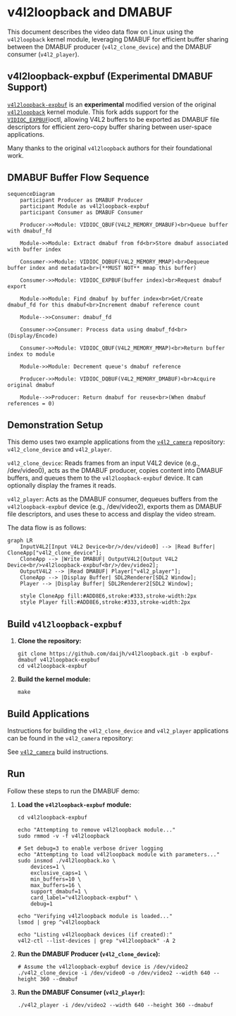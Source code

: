 # v4l2loopback and DMABUF

This document describes the video data flow on Linux using the `v4l2loopback` kernel module, leveraging DMABUF for efficient buffer sharing between the DMABUF producer (`v4l2_clone_device`) and the DMABUF consumer (`v4l2_player`).

## v4l2loopback-expbuf (Experimental DMABUF Support)

[`v4l2loopback-expbuf`](https://github.com/daijh/v4l2loopback) is an **experimental** modified version of the original [`v4l2loopback`](https://github.com/v4l2loopback/v4l2loopback) kernel module. This fork adds support for the [`VIDIOC_EXPBUF`](https://www.kernel.org/doc/html/latest/userspace-api/media/v4l/vidioc-expbuf.html#ioctl-vidioc-expbuf)ioctl, allowing V4L2 buffers to be exported as DMABUF file descriptors for efficient zero-copy buffer sharing between user-space applications.

Many thanks to the original `v4l2loopback` authors for their foundational work.

## DMABUF Buffer Flow Sequence

```mermaid
sequenceDiagram
    participant Producer as DMABUF Producer
    participant Module as v4l2loopback-expbuf
    participant Consumer as DMABUF Consumer

    Producer->>Module: VIDIOC_QBUF(V4L2_MEMORY_DMABUF)<br>Queue buffer with dmabuf_fd

    Module->>Module: Extract dmabuf from fd<br>Store dmabuf associated with buffer index

    Consumer->>Module: VIDIOC_DQBUF(V4L2_MEMORY_MMAP)<br>Dequeue buffer index and metadata<br>(**MUST NOT** mmap this buffer)

    Consumer->>Module: VIDIOC_EXPBUF(buffer index)<br>Request dmabuf export

    Module->>Module: Find dmabuf by buffer index<br>Get/Create dmabuf_fd for this dmabuf<br>Increment dmabuf reference count

    Module-->>Consumer: dmabuf_fd

    Consumer->>Consumer: Process data using dmabuf_fd<br>(Display/Encode)

    Consumer->>Module: VIDIOC_QBUF(V4L2_MEMORY_MMAP)<br>Return buffer index to module

    Module->>Module: Decrement queue's dmabuf reference

    Producer->>Module: VIDIOC_DQBUF(V4L2_MEMORY_DMABUF)<br>Acquire original dmabuf

    Module-->>Producer: Return dmabuf for reuse<br>(When dmabuf references = 0)
```

## Demonstration Setup

This demo uses two example applications from the [`v4l2_camera`](https://github.com/daijh/v4l2_camera) repository: `v4l2_clone_device` and `v4l2_player`.

`v4l2_clone_device`: Reads frames from an input V4L2 device (e.g., /dev/video0), acts as the DMABUF producer, copies content into DMABUF buffers, and queues them to the `v4l2loopback-expbuf` device. It can optionally display the frames it reads.

`v4l2_player`: Acts as the DMABUF consumer, dequeues buffers from the `v4l2loopback-expbuf` device (e.g., /dev/video2), exports them as DMABUF file descriptors, and uses these to access and display the video stream.

The data flow is as follows:

```mermaid
graph LR
    InputV4L2[Input V4L2 Device<br/>/dev/video0] --> |Read Buffer| CloneApp["v4l2_clone_device"];
    CloneApp --> |Write DMABUF| OutputV4L2[Output V4L2 Device<br/>v4l2loopback-expbuf<br/>/dev/video2];
    OutputV4L2 --> |Read DMABUF| Player["v4l2_player"];
    CloneApp --> |Display Buffer| SDL2Renderer[SDL2 Window];
    Player --> |Display Buffer| SDL2Renderer2[SDL2 Window];

    style CloneApp fill:#ADD8E6,stroke:#333,stroke-width:2px
    style Player fill:#ADD8E6,stroke:#333,stroke-width:2px
```

## Build `v4l2loopback-expbuf`

1. **Clone the repository:**

    ```shell
    git clone https://github.com/daijh/v4l2loopback.git -b expbuf-dmabuf v4l2loopback-expbuf
    cd v4l2loopback-expbuf
    ```

2. **Build the kernel module:**

    ```shell
    make
    ```

## Build Applications

Instructions for building the `v4l2_clone_device` and `v4l2_player` applications can be found in the `v4l2_camera` repository:

See [`v4l2_camera`](https://github.com/daijh/v4l2_camera) build instructions.

## Run

Follow these steps to run the DMABUF demo:

1. **Load the `v4l2loopback-expbuf` module:**

    ```shell
    cd v4l2loopback-expbuf

    echo "Attempting to remove v4l2loopback module..."
    sudo rmmod -v -f v4l2loopback

    # Set debug=3 to enable verbose driver logging
    echo "Attempting to load v4l2loopback module with parameters..."
    sudo insmod ./v4l2loopback.ko \
        devices=1 \
        exclusive_caps=1 \
        min_buffers=10 \
        max_buffers=16 \
        support_dmabuf=1 \
        card_label="v4l2loopback-expbuf" \
        debug=1

    echo "Verifying v4l2loopback module is loaded..."
    lsmod | grep ^v4l2loopback

    echo "Listing v4l2loopback devices (if created):"
    v4l2-ctl --list-devices | grep "v4l2loopback" -A 2
    ```

2. **Run the DMABUF Producer (`v4l2_clone_device`):**

    ```shell
    # Assume the v4l2loopback-expbuf device is /dev/video2
    ./v4l2_clone_device -i /dev/video0 -o /dev/video2 --width 640 --height 360 --dmabuf
    ```

3. **Run the DMABUF Consumer (`v4l2_player`):**

    ```shell
    ./v4l2_player -i /dev/video2 --width 640 --height 360 --dmabuf
    ```
